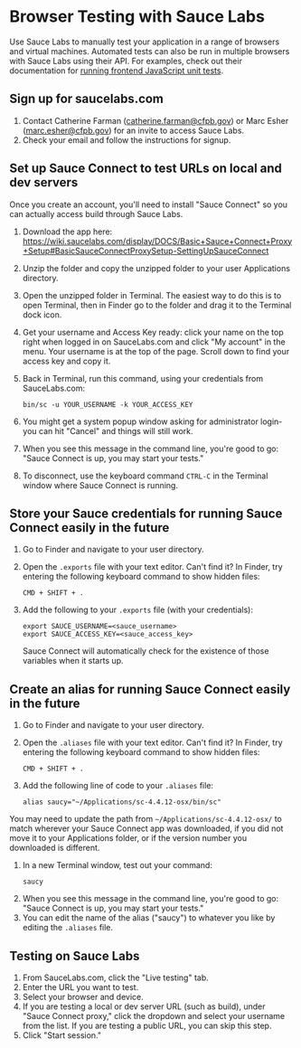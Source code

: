 # Browser Testing with Sauce Labs

Use Sauce Labs to manually test your application in a range of browsers and virtual machines. Automated tests can also be run in multiple browsers with Sauce Labs using their API. For examples, check out their documentation for [running frontend JavaScript unit tests](https://wiki.saucelabs.com/display/DOCS/JavaScript+Unit+Testing).


## Sign up for saucelabs.com

1. Contact Catherine Farman (catherine.farman@cfpb.gov) or Marc Esher (marc.esher@cfpb.gov) for an invite to access Sauce Labs.
2. Check your email and follow the instructions for signup.

## Set up Sauce Connect to test URLs on local and dev servers

Once you create an account, you'll need to install "Sauce Connect" so you can actually access build through Sauce Labs.

1. Download the app here: https://wiki.saucelabs.com/display/DOCS/Basic+Sauce+Connect+Proxy+Setup#BasicSauceConnectProxySetup-SettingUpSauceConnect
1. Unzip the folder and copy the unzipped folder to your user Applications directory.
1. Open the unzipped folder in Terminal. The easiest way to do this is to open Terminal, then in Finder go to the folder and drag it to the Terminal dock icon.
1. Get your username and Access Key ready: click your name on the top right when logged in on SauceLabs.com and click "My account" in the menu. Your username is at the top of the page. Scroll down to find your access key and copy it.
1. Back in Terminal, run this command, using your credentials from SauceLabs.com:
    ```
    bin/sc -u YOUR_USERNAME -k YOUR_ACCESS_KEY
    ```

1. You might get a system popup window asking for administrator login- you can hit "Cancel" and things will still work.
1. When you see this message in the command line, you're good to go: "Sauce Connect is up, you may start your tests."
1. To disconnect, use the keyboard command `CTRL-C` in the Terminal window where Sauce Connect is running.



## Store your Sauce credentials for running Sauce Connect easily in the future

1. Go to Finder and navigate to your user directory.
1. Open the `.exports` file with your text editor. Can't find it? In Finder, try entering the following keyboard command to show hidden files:
    ```
    CMD + SHIFT + .
    ```


1. Add the following to your `.exports` file (with your credentials):
    ```
    export SAUCE_USERNAME=<sauce_username>
    export SAUCE_ACCESS_KEY=<sauce_access_key>
    ```


    Sauce Connect will automatically check for the existence of those variables when it starts up.


## Create an alias for running Sauce Connect easily in the future

1. Go to Finder and navigate to your user directory.
1. Open the `.aliases` file with your text editor. Can't find it? In Finder, try entering the following keyboard command to show hidden files:
    ```
    CMD + SHIFT + .
    ```

1. Add the following line of code to your `.aliases` file:
    ```
    alias saucy="~/Applications/sc-4.4.12-osx/bin/sc"
    ```

You may need to update the path from `~/Applications/sc-4.4.12-osx/` to match wherever your Sauce Connect app was downloaded, if you did not move it to your Applications folder, or if the version number you downloaded is different.
1. In a new Terminal window, test out your command:
    ```
    saucy
    ```
1. When you see this message in the command line, you're good to go: "Sauce Connect is up, you may start your tests."
1. You can edit the name of the alias ("saucy") to whatever you like by editing the `.aliases` file.


## Testing on Sauce Labs

1. From SauceLabs.com, click the "Live testing" tab.
1. Enter the URL you want to test.
1. Select your browser and device.
1. If you are testing a local or dev server URL (such as build), under "Sauce Connect proxy," click the dropdown and select your username from the list. If you are testing a public URL, you can skip this step.
1. Click "Start session."


